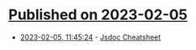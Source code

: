# [Published on 2023-02-05](index.md)

* [2023-02-05, 11:45:24](https://news.ycombinator.com/item?id=34664091) - [Jsdoc Cheatsheet](https://devhints.io/jsdoc)
